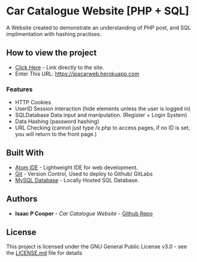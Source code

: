 # Car Catalogue Website [PHP + SQL]
A Website created to demonstrate an understanding of PHP post, and SQL implimentation with hashing practises.

## How to view the project

* [Click Here](https://jpacarweb.herokuapp.com) - Link directly to the site.
* Enter This URL: https://jpacarweb.herokuapp.com

### Features
* HTTP Cookies
* UserID Session interaction (hide elements unless the user is logged in)
* SQLDatabase Data input and manipulation. (Register + Login System)
* Data Hashing (password hashing)
* URL Checking (cannot just type /x.php to access pages, if no ID is set, you will return to the front page.)
## Built With

* [Atom IDE](https://ide.atom.io/) - Lightweight IDE for web development.
* [Git](https://git-scm.com/) - Version Control, Used to deploy to Github/ GitLabs
* [MySQL Database](https://www.mysql.com/) - Locally Hosted SQL Database.

## Authors

* **Isaac P Cooper** - *Car Catalogue Website* - [Github Repo](https://github.com/IsaacPCooper/Car-Catalogue)

## License

This project is licensed under the GNU General Public License v3.0 - see the [LICENSE.md](LICENSE.md) file for details
